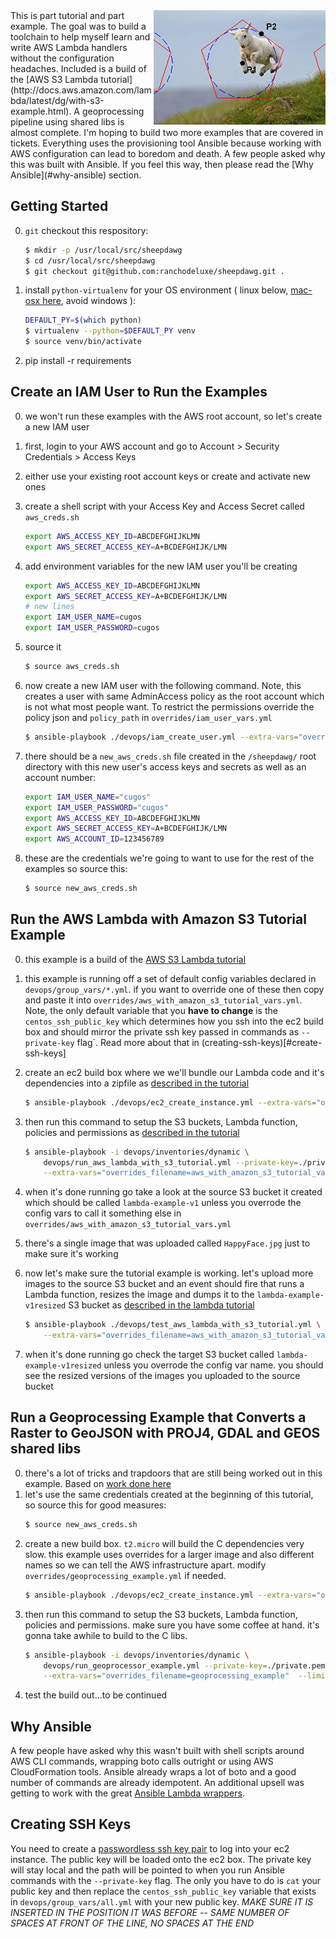 
<img align="right" src="images/jump.jpg"/>
This is part tutorial and part example. The goal was to build a toolchain to help myself learn and write AWS Lambda handlers without the configuration headaches. Included is a build of the [AWS S3 Lambda tutorial](http://docs.aws.amazon.com/lambda/latest/dg/with-s3-example.html). A geoprocessing pipeline using shared libs is almost complete. I'm hoping to build two more examples that are covered in tickets. Everything uses the provisioning tool Ansible because working with AWS configuration can lead to boredom and death. A few people asked why this was built with Ansible. If you feel this way, then please read the [Why Ansible](#why-ansible) section.

## Getting Started
0. `git` checkout this respository:

    ```bash
    $ mkdir -p /usr/local/src/sheepdawg
    $ cd /usr/local/src/sheepdawg
    $ git checkout git@github.com:ranchodeluxe/sheepdawg.git .
    ```
0. install `python-virtualenv` for your OS environment ( linux below, [mac-osx here](http://www.marinamele.com/2014/05/install-python-virtualenv-virtualenvwrapper-mavericks.html), avoid windows ):

    ```bash
    DEFAULT_PY=$(which python)
    $ virtualenv --python=$DEFAULT_PY venv
    $ source venv/bin/activate
    ```
0. pip install -r requirements

## Create an IAM User to Run the Examples
0. we won't run these examples with the AWS root account, so let's create a new IAM user
0. first, login to your AWS account and go to Account > Security Credentials > Access Keys
0. either use your existing root account keys or create and activate new ones
0. create a shell script with your Access Key and Access Secret called `aws_creds.sh`

    ```bash
    export AWS_ACCESS_KEY_ID=ABCDEFGHIJKLMN
    export AWS_SECRET_ACCESS_KEY=A+BCDEFGHIJK/LMN
    ```

0. add environment variables for the new IAM user you'll be creating

    ```bash
    export AWS_ACCESS_KEY_ID=ABCDEFGHIJKLMN
    export AWS_SECRET_ACCESS_KEY=A+BCDEFGHIJK/LMN
    # new lines
    export IAM_USER_NAME=cugos
    export IAM_USER_PASSWORD=cugos
    ```
0. source it

    ```bash
    $ source aws_creds.sh
    ```
0. now create a new IAM user with the following command. Note, this creates a user with same AdminAccess policy as the root account which is not what most people want. To restrict the permissions override the policy json and `policy_path` in `overrides/iam_user_vars.yml`

    ```bash
    $ ansible-playbook ./devops/iam_create_user.yml --extra-vars="overrides_filename=iam_users"
    ```
0. there should be a `new_aws_creds.sh` file created in the `/sheepdawg/` root directory with this new user's access keys and secrets as well as an account number:

    ```bash
    export IAM_USER_NAME="cugos"
    export IAM_USER_PASSWORD="cugos"
    export AWS_ACCESS_KEY_ID=ABCDEFGHIJKLMN
    export AWS_SECRET_ACCESS_KEY=A+BCDEFGHIJK/LMN
    export AWS_ACCOUNT_ID=123456789
    ```
0. these are the credentials we're going to want to use for the rest of the examples so source this:

    ```bash
    $ source new_aws_creds.sh
    ```

## Run the AWS Lambda with Amazon S3 Tutorial Example
0. this example is a build of the [AWS S3 Lambda tutorial](http://docs.aws.amazon.com/lambda/latest/dg/with-s3-example.html)
0. this example is running off a set of default config variables declared in `devops/group_vars/*.yml`. if you want to override one of these then copy and paste it into `overrides/aws_with_amazon_s3_tutorial_vars.yml`. Note, the only default variable that you **have to change** is the `centos_ssh_public_key` which determines how you ssh into the ec2 build box and should mirror the private ssh key passed in commands as `--private-key` flag`. Read more about that in (creating-ssh-keys)[#create-ssh-keys]
0. create an ec2 build box where we we'll bundle our Lambda code and it's dependencies into a zipfile as [described in the tutorial](http://docs.aws.amazon.com/lambda/latest/dg/with-s3-example-deployment-pkg.html)
    ```bash
    $ ansible-playbook ./devops/ec2_create_instance.yml --extra-vars="overrides_filename=aws_with_amazon_s3_tutorial_vars"
    ```
0. then run this command to setup the S3 buckets, Lambda function, policies and permissions as [described in the tutorial](http://docs.aws.amazon.com/lambda/latest/dg/with-s3-example-deployment-pkg.html)

    ```bash
    $ ansible-playbook -i devops/inventories/dynamic \
        devops/run_aws_lambda_with_s3_tutorial.yml --private-key=./private.pem -u ec2-user \
        --extra-vars="overrides_filename=aws_with_amazon_s3_tutorial_vars" --limit="tag_Name_tutorial*ec2"
    ```
0. when it's done running go take a look at the source S3 bucket it created which should be called `lambda-example-v1` unless you overrode the config vars to call it something else in `overrides/aws_with_amazon_s3_tutorial_vars.yml`
0. there's a single image that was uploaded called `HappyFace.jpg` just to make sure it's working
0. now let's make sure the tutorial example is working. let's upload more images to the source S3 bucket and an event should fire that runs a Lambda function, resizes the image and dumps it to the `lambda-example-v1resized` S3 bucket as [described in the lambda tutorial](http://docs.aws.amazon.com/lambda/latest/dg/with-s3-example-configure-event-source.html)

    ```bash
    $ ansible-playbook ./devops/test_aws_lambda_with_s3_tutorial.yml \
        --extra-vars="overrides_filename=aws_with_amazon_s3_tutorial_vars"
    ```
0. when it's done running go check the target S3 bucket called `lambda-example-v1resized` unless you overrode the config var name. you should see the resized versions of the images you uploaded to the source bucket

## Run a Geoprocessing Example that Converts a Raster to GeoJSON with PROJ4, GDAL and GEOS shared libs
0. there's a lot of tricks and trapdoors that are still being worked out in this example. Based on [work done here](http://www.perrygeo.com/running-python-with-compiled-code-on-aws-lambda.html)
0. let's use the same credentials created at the beginning of this tutorial, so source this for good measures:
    ```bash
    $ source new_aws_creds.sh
    ```
0. create a new build box. `t2.micro` will build the C dependencies very slow. this example uses overrides for a larger image and also different names so we can tell the AWS infrastructure apart. modify `overrides/geoprocessing_example.yml` if needed.
    ```bash
    $ ansible-playbook ./devops/ec2_create_instance.yml --extra-vars="overrides_filename=geoprocessing_example"
    ```
0. then run this command to setup the S3 buckets, Lambda function, policies and permissions. make sure you have some coffee at hand. it's gonna take awhile to build to the C libs.
    ```bash
    $ ansible-playbook -i devops/inventories/dynamic \
        devops/run_geoprocessor_example.yml --private-key=./private.pem -u ec2-user \
        --extra-vars="overrides_filename=geoprocessing_example"  --limit="tag_Name_geoprocess*ec2"
    ```
0. test the build out...to be continued

## Why Ansible
A few people have asked why this wasn't built with shell scripts around AWS CLI commands, wrapping boto calls outright or using AWS CloudFormation tools. Ansible already wraps a lot of boto and a good number of commands are already idempotent. An additional upsell was getting to work with the great [Ansible Lambda wrappers](https://github.com/pjodouin/ansible-lambda).

## Creating SSH Keys
You need to create a [passwordless ssh key pair](http://www.linuxproblem.org/art_9.html) to log into your ec2 instance. The public key will be loaded onto the ec2 box. The private key will stay local and the path will be pointed to when you run Ansible commands with the `--private-key` flag. The only you have to do is `cat` your public key and then replace the  `centos_ssh_public_key` variable that exists in `devops/group_vars/all.yml` with your new public key. *MAKE SURE IT IS INSERTED IN THE POSITION IT WAS BEFORE -- SAME NUMBER OF SPACES AT FRONT OF THE LINE, NO SPACES AT THE END*
